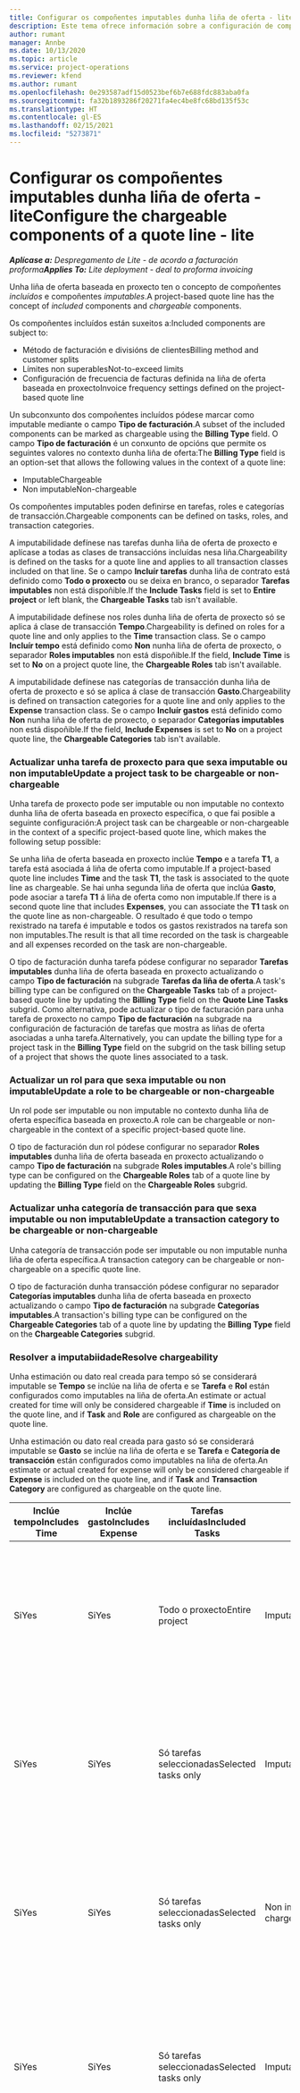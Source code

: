 ```yaml
---
title: Configurar os compoñentes imputables dunha liña de oferta - lite
description: Este tema ofrece información sobre a configuración de compoñentes imputables e non imputables nunha liña de oferta baseada en proxecto.
author: rumant
manager: Annbe
ms.date: 10/13/2020
ms.topic: article
ms.service: project-operations
ms.reviewer: kfend
ms.author: rumant
ms.openlocfilehash: 0e293587adf15d0523bef6b7e688fdc883aba0fa
ms.sourcegitcommit: fa32b1893286f20271fa4ec4be8fc68bd135f53c
ms.translationtype: HT
ms.contentlocale: gl-ES
ms.lasthandoff: 02/15/2021
ms.locfileid: "5273871"
---
```

# <a name="configure-the-chargeable-components-of-a-quote-line---lite"></a><span data-ttu-id="ef8ac-103">Configurar os compoñentes imputables dunha liña de oferta - lite</span><span class="sxs-lookup"><span data-stu-id="ef8ac-103">Configure the chargeable components of a quote line - lite</span></span>

<span data-ttu-id="ef8ac-104">_**Aplícase a:** Despregamento de Lite - de acordo a facturación proforma_</span><span class="sxs-lookup"><span data-stu-id="ef8ac-104">_**Applies To:** Lite deployment - deal to proforma invoicing_</span></span>

<span data-ttu-id="ef8ac-105">Unha liña de oferta baseada en proxecto ten o concepto de compoñentes *incluídos* e compoñentes *imputables*.</span><span class="sxs-lookup"><span data-stu-id="ef8ac-105">A project-based quote line has the concept of *included* components and *chargeable* components.</span></span>

<span data-ttu-id="ef8ac-106">Os compoñentes incluídos están suxeitos a:</span><span class="sxs-lookup"><span data-stu-id="ef8ac-106">Included components are subject to:</span></span>

  - <span data-ttu-id="ef8ac-107">Método de facturación e divisións de clientes</span><span class="sxs-lookup"><span data-stu-id="ef8ac-107">Billing method and customer splits</span></span>
  - <span data-ttu-id="ef8ac-108">Límites non superables</span><span class="sxs-lookup"><span data-stu-id="ef8ac-108">Not-to-exceed limits</span></span> 
  - <span data-ttu-id="ef8ac-109">Configuración de frecuencia de facturas definida na liña de oferta baseada en proxecto</span><span class="sxs-lookup"><span data-stu-id="ef8ac-109">Invoice frequency settings defined on the project-based quote line</span></span>

<span data-ttu-id="ef8ac-110">Un subconxunto dos compoñentes incluídos pódese marcar como imputable mediante o campo **Tipo de facturación**.</span><span class="sxs-lookup"><span data-stu-id="ef8ac-110">A subset of the included components can be marked as chargeable using the **Billing Type** field.</span></span> <span data-ttu-id="ef8ac-111">O campo **Tipo de facturación** é un conxunto de opcións que permite os seguintes valores no contexto dunha liña de oferta:</span><span class="sxs-lookup"><span data-stu-id="ef8ac-111">The **Billing Type** field is an option-set that allows the following values in the context of a quote line:</span></span>

  - <span data-ttu-id="ef8ac-112">Imputable</span><span class="sxs-lookup"><span data-stu-id="ef8ac-112">Chargeable</span></span>
  - <span data-ttu-id="ef8ac-113">Non imputable</span><span class="sxs-lookup"><span data-stu-id="ef8ac-113">Non-chargeable</span></span>

<span data-ttu-id="ef8ac-114">Os compoñentes imputables poden definirse en tarefas, roles e categorías de transacción.</span><span class="sxs-lookup"><span data-stu-id="ef8ac-114">Chargeable components can be defined on tasks, roles, and transaction categories.</span></span>

<span data-ttu-id="ef8ac-115">A imputabilidade defínese nas tarefas dunha liña de oferta de proxecto e aplícase a todas as clases de transaccións incluídas nesa liña.</span><span class="sxs-lookup"><span data-stu-id="ef8ac-115">Chargeability is defined on the tasks for a quote line and applies to all transaction classes included on that line.</span></span> <span data-ttu-id="ef8ac-116">Se o campo **Incluír tarefas** dunha liña de contrato está definido como **Todo o proxecto** ou se deixa en branco, o separador **Tarefas imputables** non está dispoñible.</span><span class="sxs-lookup"><span data-stu-id="ef8ac-116">If the **Include Tasks** field is set to **Entire project** or left blank, the **Chargeable Tasks** tab isn't available.</span></span>

<span data-ttu-id="ef8ac-117">A imputabilidade defínese nos roles dunha liña de oferta de proxecto só se aplica á clase de transacción **Tempo**.</span><span class="sxs-lookup"><span data-stu-id="ef8ac-117">Chargeability is defined on roles for a quote line and only applies to the **Time** transaction class.</span></span> <span data-ttu-id="ef8ac-118">Se o campo **Incluír tempo** está definido como **Non** nunha liña de oferta de proxecto, o separador **Roles imputables** non está dispoñible.</span><span class="sxs-lookup"><span data-stu-id="ef8ac-118">If the field, **Include Time** is set to **No** on a project quote line, the **Chargeable Roles** tab isn't available.</span></span>

<span data-ttu-id="ef8ac-119">A imputabilidade defínese nas categorías de transacción dunha liña de oferta de proxecto e só se aplica á clase de transacción **Gasto**.</span><span class="sxs-lookup"><span data-stu-id="ef8ac-119">Chargeability is defined on transaction categories for a  quote line and only applies to the **Expense** transaction class.</span></span> <span data-ttu-id="ef8ac-120">Se o campo **Incluír gastos** está definido como **Non** nunha liña de oferta de proxecto, o separador **Categorías imputables** non está dispoñible.</span><span class="sxs-lookup"><span data-stu-id="ef8ac-120">If the field, **Include Expenses** is set to **No** on a project quote line, the **Chargeable Categories** tab isn't available.</span></span>

### <a name="update-a-project-task-to-be-chargeable-or-non-chargeable"></a><span data-ttu-id="ef8ac-121">Actualizar unha tarefa de proxecto para que sexa imputable ou non imputable</span><span class="sxs-lookup"><span data-stu-id="ef8ac-121">Update a project task to be chargeable or non-chargeable</span></span>

<span data-ttu-id="ef8ac-122">Unha tarefa de proxecto pode ser imputable ou non imputable no contexto dunha liña de oferta baseada en proxecto específica, o que fai posible a seguinte configuración:</span><span class="sxs-lookup"><span data-stu-id="ef8ac-122">A project task can be chargeable or non-chargeable in the context of a specific project-based quote line, which makes the following setup possible:</span></span>

<span data-ttu-id="ef8ac-123">Se unha liña de oferta baseada en proxecto inclúe **Tempo** e a tarefa **T1**, a tarefa está asociada á liña de oferta como imputable.</span><span class="sxs-lookup"><span data-stu-id="ef8ac-123">If a project-based quote line includes **Time** and the task **T1**, the task is associated to the quote line as chargeable.</span></span> <span data-ttu-id="ef8ac-124">Se hai unha segunda liña de oferta que inclúa **Gasto**, pode asociar a tarefa **T1** á liña de oferta como non imputable.</span><span class="sxs-lookup"><span data-stu-id="ef8ac-124">If there is a second quote line that includes **Expenses**, you can associate the **T1** task on the quote line as non-chargeable.</span></span> <span data-ttu-id="ef8ac-125">O resultado é que todo o tempo rexistrado na tarefa é imputable e todos os gastos rexistrados na tarefa son non imputables.</span><span class="sxs-lookup"><span data-stu-id="ef8ac-125">The result is that all time recorded on the task is chargeable and all expenses recorded on the task are non-chargeable.</span></span>

<span data-ttu-id="ef8ac-126">O tipo de facturación dunha tarefa pódese configurar no separador **Tarefas imputables** dunha liña de oferta baseada en proxecto actualizando o campo **Tipo de facturación** na subgrade **Tarefas da liña de oferta**.</span><span class="sxs-lookup"><span data-stu-id="ef8ac-126">A task's billing type can be configured on the **Chargeable Tasks** tab of a project-based quote line by updating the **Billing Type** field on the **Quote Line Tasks** subgrid.</span></span> <span data-ttu-id="ef8ac-127">Como alternativa, pode actualizar o tipo de facturación para unha tarefa de proxecto no campo **Tipo de facturación** na subgrade na configuración de facturación de tarefas que mostra as liñas de oferta asociadas a unha tarefa.</span><span class="sxs-lookup"><span data-stu-id="ef8ac-127">Alternatively, you can update the billing type for a project task in the **Billing Type** field on the subgrid on the task billing setup of a project that shows the quote lines associated to a task.</span></span>

### <a name="update-a-role-to-be-chargeable-or-non-chargeable"></a><span data-ttu-id="ef8ac-128">Actualizar un rol para que sexa imputable ou non imputable</span><span class="sxs-lookup"><span data-stu-id="ef8ac-128">Update a role to be chargeable or non-chargeable</span></span>

<span data-ttu-id="ef8ac-129">Un rol pode ser imputable ou non imputable no contexto dunha liña de oferta específica baseada en proxecto.</span><span class="sxs-lookup"><span data-stu-id="ef8ac-129">A role can be chargeable or non-chargeable in the context of a specific project-based quote line.</span></span>

<span data-ttu-id="ef8ac-130">O tipo de facturación dun rol pódese configurar no separador **Roles imputables** dunha liña de oferta baseada en proxecto actualizando o campo **Tipo de facturación** na subgrade **Roles imputables**.</span><span class="sxs-lookup"><span data-stu-id="ef8ac-130">A role's billing type can be configured on the **Chargeable Roles** tab of a quote line by updating the **Billing Type** field on the **Chargeable Roles** subgrid.</span></span>

### <a name="update-a-transaction-category-to-be-chargeable-or-non-chargeable"></a><span data-ttu-id="ef8ac-131">Actualizar unha categoría de transacción para que sexa imputable ou non imputable</span><span class="sxs-lookup"><span data-stu-id="ef8ac-131">Update a transaction category to be chargeable or non-chargeable</span></span>

<span data-ttu-id="ef8ac-132">Unha categoría de transacción pode ser imputable ou non imputable nunha liña de oferta específica.</span><span class="sxs-lookup"><span data-stu-id="ef8ac-132">A transaction category can be chargeable or non-chargeable on a specific quote line.</span></span>

<span data-ttu-id="ef8ac-133">O tipo de facturación dunha transacción pódese configurar no separador **Categorías imputables** dunha liña de oferta baseada en proxecto actualizando o campo **Tipo de facturación** na subgrade **Categorías imputables**.</span><span class="sxs-lookup"><span data-stu-id="ef8ac-133">A transaction's billing type can be configured on the **Chargeable Categories** tab of a quote line by updating the **Billing Type** field on the **Chargeable Categories** subgrid.</span></span>

### <a name="resolve-chargeability"></a><span data-ttu-id="ef8ac-134">Resolver a imputabiidade</span><span class="sxs-lookup"><span data-stu-id="ef8ac-134">Resolve chargeability</span></span>
<span data-ttu-id="ef8ac-135">Unha estimación ou dato real creada para tempo só se considerará imputable se **Tempo** se inclúe na liña de oferta e se **Tarefa** e **Rol** están configurados como imputables na liña de oferta.</span><span class="sxs-lookup"><span data-stu-id="ef8ac-135">An estimate or actual created for time will only be considered chargeable if **Time** is included on the quote line, and if **Task** and **Role** are configured as chargeable on the quote line.</span></span>

<span data-ttu-id="ef8ac-136">Unha estimación ou dato real creada para gasto só se considerará imputable se **Gasto** se inclúe na liña de oferta e se **Tarefa** e **Categoría de transacción** están configurados como imputables na liña de oferta.</span><span class="sxs-lookup"><span data-stu-id="ef8ac-136">An estimate or actual created for expense will only be considered chargeable if **Expense** is included on the quote line, and if **Task** and **Transaction Category** are configured as chargeable on the quote line.</span></span>

| <span data-ttu-id="ef8ac-137">Inclúe tempo</span><span class="sxs-lookup"><span data-stu-id="ef8ac-137">Includes Time</span></span> | <span data-ttu-id="ef8ac-138">Inclúe gasto</span><span class="sxs-lookup"><span data-stu-id="ef8ac-138">Includes Expense</span></span> | <span data-ttu-id="ef8ac-139">Tarefas incluídas</span><span class="sxs-lookup"><span data-stu-id="ef8ac-139">Included Tasks</span></span> | <span data-ttu-id="ef8ac-140">Rol</span><span class="sxs-lookup"><span data-stu-id="ef8ac-140">Role</span></span> | <span data-ttu-id="ef8ac-141">Categoría</span><span class="sxs-lookup"><span data-stu-id="ef8ac-141">Category</span></span> | <span data-ttu-id="ef8ac-142">Tarefa</span><span class="sxs-lookup"><span data-stu-id="ef8ac-142">Task</span></span> | <span data-ttu-id="ef8ac-143">Facturación</span><span class="sxs-lookup"><span data-stu-id="ef8ac-143">Billing</span></span> |
| --- | --- | --- | --- | --- | --- | --- |
| <span data-ttu-id="ef8ac-144">Si</span><span class="sxs-lookup"><span data-stu-id="ef8ac-144">Yes</span></span> | <span data-ttu-id="ef8ac-145">Si</span><span class="sxs-lookup"><span data-stu-id="ef8ac-145">Yes</span></span> | <span data-ttu-id="ef8ac-146">Todo o proxecto</span><span class="sxs-lookup"><span data-stu-id="ef8ac-146">Entire project</span></span> | <span data-ttu-id="ef8ac-147">Imputable</span><span class="sxs-lookup"><span data-stu-id="ef8ac-147">Chargeable</span></span> | <span data-ttu-id="ef8ac-148">Imputable</span><span class="sxs-lookup"><span data-stu-id="ef8ac-148">Chargeable</span></span> | <span data-ttu-id="ef8ac-149">Non se pode configurar</span><span class="sxs-lookup"><span data-stu-id="ef8ac-149">Can't be set</span></span> | <span data-ttu-id="ef8ac-150">Facturación nun dato real de tempo: Imputable</span><span class="sxs-lookup"><span data-stu-id="ef8ac-150">Billing on a time actual: Chargeable</span></span> </br><span data-ttu-id="ef8ac-151">Tipo de facturación no dato real de gasto: Imputable</span><span class="sxs-lookup"><span data-stu-id="ef8ac-151">Billing type on expense actual: Chargeable</span></span> |
| <span data-ttu-id="ef8ac-152">Si</span><span class="sxs-lookup"><span data-stu-id="ef8ac-152">Yes</span></span> | <span data-ttu-id="ef8ac-153">Si</span><span class="sxs-lookup"><span data-stu-id="ef8ac-153">Yes</span></span> | <span data-ttu-id="ef8ac-154">Só tarefas seleccionadas</span><span class="sxs-lookup"><span data-stu-id="ef8ac-154">Selected tasks only</span></span> | <span data-ttu-id="ef8ac-155">Imputable</span><span class="sxs-lookup"><span data-stu-id="ef8ac-155">Chargeable</span></span> | <span data-ttu-id="ef8ac-156">Imputable</span><span class="sxs-lookup"><span data-stu-id="ef8ac-156">Chargeable</span></span> | <span data-ttu-id="ef8ac-157">Imputable</span><span class="sxs-lookup"><span data-stu-id="ef8ac-157">Chargeable</span></span> | <span data-ttu-id="ef8ac-158">Facturación nun dato real de tempo: Imputable</span><span class="sxs-lookup"><span data-stu-id="ef8ac-158">Billing on a time actual: Chargeable</span></span></br><span data-ttu-id="ef8ac-159">Tipo de facturación no dato real de gasto: Imputable</span><span class="sxs-lookup"><span data-stu-id="ef8ac-159">Billing type on expense actual: Chargeable</span></span> |
| <span data-ttu-id="ef8ac-160">Si</span><span class="sxs-lookup"><span data-stu-id="ef8ac-160">Yes</span></span> | <span data-ttu-id="ef8ac-161">Si</span><span class="sxs-lookup"><span data-stu-id="ef8ac-161">Yes</span></span> | <span data-ttu-id="ef8ac-162">Só tarefas seleccionadas</span><span class="sxs-lookup"><span data-stu-id="ef8ac-162">Selected tasks only</span></span> | <span data-ttu-id="ef8ac-163">Non imputable</span><span class="sxs-lookup"><span data-stu-id="ef8ac-163">Non-chargeable</span></span> | <span data-ttu-id="ef8ac-164">Imputable</span><span class="sxs-lookup"><span data-stu-id="ef8ac-164">Chargeable</span></span> | <span data-ttu-id="ef8ac-165">Imputable</span><span class="sxs-lookup"><span data-stu-id="ef8ac-165">Chargeable</span></span> | <span data-ttu-id="ef8ac-166">Facturación nun dato real de tempo: Non imputable</span><span class="sxs-lookup"><span data-stu-id="ef8ac-166">Billing on a time actual: Non-Chargeable</span></span></br><span data-ttu-id="ef8ac-167">Tipo de facturación no dato real de gasto: Imputable</span><span class="sxs-lookup"><span data-stu-id="ef8ac-167">Billing type on expense actual: Chargeable</span></span> |
| <span data-ttu-id="ef8ac-168">Si</span><span class="sxs-lookup"><span data-stu-id="ef8ac-168">Yes</span></span> | <span data-ttu-id="ef8ac-169">Si</span><span class="sxs-lookup"><span data-stu-id="ef8ac-169">Yes</span></span> | <span data-ttu-id="ef8ac-170">Só tarefas seleccionadas</span><span class="sxs-lookup"><span data-stu-id="ef8ac-170">Selected tasks only</span></span> | <span data-ttu-id="ef8ac-171">Imputable</span><span class="sxs-lookup"><span data-stu-id="ef8ac-171">Chargeable</span></span> | <span data-ttu-id="ef8ac-172">Imputable</span><span class="sxs-lookup"><span data-stu-id="ef8ac-172">Chargeable</span></span> | <span data-ttu-id="ef8ac-173">Non imputable</span><span class="sxs-lookup"><span data-stu-id="ef8ac-173">Non-Chargeable</span></span> | <span data-ttu-id="ef8ac-174">Facturación nun dato real de tempo: Non imputable</span><span class="sxs-lookup"><span data-stu-id="ef8ac-174">Billing on a time actual: Non-Chargeable</span></span></br> <span data-ttu-id="ef8ac-175">Tipo de facturación no dato real de gasto: Non imputable</span><span class="sxs-lookup"><span data-stu-id="ef8ac-175">Billing type on expense actual: Non-Chargeable</span></span> |
| <span data-ttu-id="ef8ac-176">Si</span><span class="sxs-lookup"><span data-stu-id="ef8ac-176">Yes</span></span> | <span data-ttu-id="ef8ac-177">Si</span><span class="sxs-lookup"><span data-stu-id="ef8ac-177">Yes</span></span> | <span data-ttu-id="ef8ac-178">Só tarefas seleccionadas</span><span class="sxs-lookup"><span data-stu-id="ef8ac-178">Selected tasks only</span></span> | <span data-ttu-id="ef8ac-179">Non imputable</span><span class="sxs-lookup"><span data-stu-id="ef8ac-179">Non-Chargeable</span></span> | <span data-ttu-id="ef8ac-180">Imputable</span><span class="sxs-lookup"><span data-stu-id="ef8ac-180">Chargeable</span></span> | <span data-ttu-id="ef8ac-181">Non imputable</span><span class="sxs-lookup"><span data-stu-id="ef8ac-181">Non- Chargeable</span></span> | <span data-ttu-id="ef8ac-182">Facturación nun dato real de tempo: Non imputable</span><span class="sxs-lookup"><span data-stu-id="ef8ac-182">Billing on a time actual: Non-Chargeable</span></span></br> <span data-ttu-id="ef8ac-183">Tipo de facturación no dato real de gasto: Non imputable</span><span class="sxs-lookup"><span data-stu-id="ef8ac-183">Billing type on expense actual: Non-Chargeable</span></span> |
| <span data-ttu-id="ef8ac-184">Si</span><span class="sxs-lookup"><span data-stu-id="ef8ac-184">Yes</span></span> | <span data-ttu-id="ef8ac-185">Si</span><span class="sxs-lookup"><span data-stu-id="ef8ac-185">Yes</span></span> | <span data-ttu-id="ef8ac-186">Só tarefas seleccionadas</span><span class="sxs-lookup"><span data-stu-id="ef8ac-186">Selected tasks only</span></span> | <span data-ttu-id="ef8ac-187">Non imputable</span><span class="sxs-lookup"><span data-stu-id="ef8ac-187">Non-Chargeable</span></span> | <span data-ttu-id="ef8ac-188">Non imputable</span><span class="sxs-lookup"><span data-stu-id="ef8ac-188">Non-Chargeable</span></span> | <span data-ttu-id="ef8ac-189">Imputable</span><span class="sxs-lookup"><span data-stu-id="ef8ac-189">Chargeable</span></span> | <span data-ttu-id="ef8ac-190">Facturación nun dato real de tempo: Non imputable</span><span class="sxs-lookup"><span data-stu-id="ef8ac-190">Billing on a time actual: Non-Chargeable</span></span></br> <span data-ttu-id="ef8ac-191">Tipo de facturación no dato real de gasto: Non imputable</span><span class="sxs-lookup"><span data-stu-id="ef8ac-191">Billing type on expense actual: Non-Chargeable</span></span> |
| <span data-ttu-id="ef8ac-192">No</span><span class="sxs-lookup"><span data-stu-id="ef8ac-192">No</span></span> | <span data-ttu-id="ef8ac-193">Si</span><span class="sxs-lookup"><span data-stu-id="ef8ac-193">Yes</span></span> | <span data-ttu-id="ef8ac-194">Todo o proxecto</span><span class="sxs-lookup"><span data-stu-id="ef8ac-194">Entire project</span></span> | <span data-ttu-id="ef8ac-195">Non se pode configurar</span><span class="sxs-lookup"><span data-stu-id="ef8ac-195">Can't be set</span></span> | <span data-ttu-id="ef8ac-196">Imputable</span><span class="sxs-lookup"><span data-stu-id="ef8ac-196">Chargeable</span></span> | <span data-ttu-id="ef8ac-197">Non se pode configurar</span><span class="sxs-lookup"><span data-stu-id="ef8ac-197">Can't be set</span></span> | <span data-ttu-id="ef8ac-198">Facturación nun dato real de tempo: Non dispoñible</span><span class="sxs-lookup"><span data-stu-id="ef8ac-198">Billing on a time actual: Not available</span></span> </br><span data-ttu-id="ef8ac-199">Tipo de facturación no dato real de gasto: Imputable</span><span class="sxs-lookup"><span data-stu-id="ef8ac-199">Billing type on expense actual: Chargeable</span></span> |
| <span data-ttu-id="ef8ac-200">No</span><span class="sxs-lookup"><span data-stu-id="ef8ac-200">No</span></span> | <span data-ttu-id="ef8ac-201">Si</span><span class="sxs-lookup"><span data-stu-id="ef8ac-201">Yes</span></span> | <span data-ttu-id="ef8ac-202">Todo o proxecto</span><span class="sxs-lookup"><span data-stu-id="ef8ac-202">Entire project</span></span> | <span data-ttu-id="ef8ac-203">Non se pode configurar</span><span class="sxs-lookup"><span data-stu-id="ef8ac-203">Can't be set</span></span> | <span data-ttu-id="ef8ac-204">Non imputable</span><span class="sxs-lookup"><span data-stu-id="ef8ac-204">Non-chargeable</span></span> | <span data-ttu-id="ef8ac-205">Non se pode configurar</span><span class="sxs-lookup"><span data-stu-id="ef8ac-205">Can't be set</span></span> | <span data-ttu-id="ef8ac-206">Facturación nun dato real de tempo: Non dispoñible</span><span class="sxs-lookup"><span data-stu-id="ef8ac-206">Billing on a time actual: Not available</span></span> </br><span data-ttu-id="ef8ac-207">Tipo de facturación no dato real de gasto: Non imputable</span><span class="sxs-lookup"><span data-stu-id="ef8ac-207">Billing type on expense actual: Non-chargeable</span></span> |
| <span data-ttu-id="ef8ac-208">Si</span><span class="sxs-lookup"><span data-stu-id="ef8ac-208">Yes</span></span> | <span data-ttu-id="ef8ac-209">No</span><span class="sxs-lookup"><span data-stu-id="ef8ac-209">No</span></span> | <span data-ttu-id="ef8ac-210">Todo o proxecto</span><span class="sxs-lookup"><span data-stu-id="ef8ac-210">Entire project</span></span> | <span data-ttu-id="ef8ac-211">Imputable</span><span class="sxs-lookup"><span data-stu-id="ef8ac-211">Chargeable</span></span> | <span data-ttu-id="ef8ac-212">Non se pode configurar</span><span class="sxs-lookup"><span data-stu-id="ef8ac-212">Can't be set</span></span> | <span data-ttu-id="ef8ac-213">Non se pode configurar</span><span class="sxs-lookup"><span data-stu-id="ef8ac-213">Can't be set</span></span> | <span data-ttu-id="ef8ac-214">Facturación nun dato real de tempo: Imputable</span><span class="sxs-lookup"><span data-stu-id="ef8ac-214">Billing on a time actual: Chargeable</span></span></br><span data-ttu-id="ef8ac-215">Tipo de facturación no dato real de gasto: Non dispoñible</span><span class="sxs-lookup"><span data-stu-id="ef8ac-215">Billing type on expense actual: Not available</span></span> |
| <span data-ttu-id="ef8ac-216">Si</span><span class="sxs-lookup"><span data-stu-id="ef8ac-216">Yes</span></span> | <span data-ttu-id="ef8ac-217">No</span><span class="sxs-lookup"><span data-stu-id="ef8ac-217">No</span></span> | <span data-ttu-id="ef8ac-218">Todo o proxecto</span><span class="sxs-lookup"><span data-stu-id="ef8ac-218">Entire project</span></span> | <span data-ttu-id="ef8ac-219">Non imputable</span><span class="sxs-lookup"><span data-stu-id="ef8ac-219">Non-chargeable</span></span> | <span data-ttu-id="ef8ac-220">Non se pode configurar</span><span class="sxs-lookup"><span data-stu-id="ef8ac-220">Can't be set</span></span> | <span data-ttu-id="ef8ac-221">Non se pode configurar</span><span class="sxs-lookup"><span data-stu-id="ef8ac-221">Can't be set</span></span> | <span data-ttu-id="ef8ac-222">Facturación nun dato real de tempo: Non imputable</span><span class="sxs-lookup"><span data-stu-id="ef8ac-222">Billing on a time actual: Non-chargeable</span></span> </br><span data-ttu-id="ef8ac-223">Tipo de facturación no dato real de gasto: Non dispoñible</span><span class="sxs-lookup"><span data-stu-id="ef8ac-223">Billing type on expense actual: Not available</span></span> |


[!INCLUDE[footer-include](../../includes/footer-banner.md)]